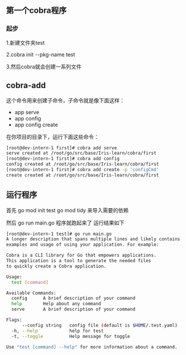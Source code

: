 ## 第一个cobra程序

### 起步

1.新建文件夹test

2.cobra init --pkg-name test

3.然后cobra就会创建一系列文件

## cobra-add

这个命令用来创建子命令，子命令就是像下面这样：

- app serve
- app config
- app config create

在你项目的目录下，运行下面这些命令：

```bash
[root@dev-intern-1 first]# cobra add serve
serve created at /root/go/src/base/Iris-learn/cobra/first
[root@dev-intern-1 first]# cobra add config
config created at /root/go/src/base/Iris-learn/cobra/first
[root@dev-intern-1 first]# cobra add create -p 'configCmd'
create created at /root/go/src/base/Iris-learn/cobra/first

```

## 运行程序

首先 go mod init test  go mod tidy 来导入需要的依赖

然后 go run main.go 程序就跑起来了 运行结果如下

```bash
[root@dev-intern-1 test]# go run main.go
A longer description that spans multiple lines and likely contains
examples and usage of using your application. For example:

Cobra is a CLI library for Go that empowers applications.
This application is a tool to generate the needed files
to quickly create a Cobra application.

Usage:
  test [command]

Available Commands:
  config      A brief description of your command
  help        Help about any command
  serve       A brief description of your command

Flags:
      --config string   config file (default is $HOME/.test.yaml)
  -h, --help            help for test
  -t, --toggle          Help message for toggle

Use "test [command] --help" for more information about a command.

```

